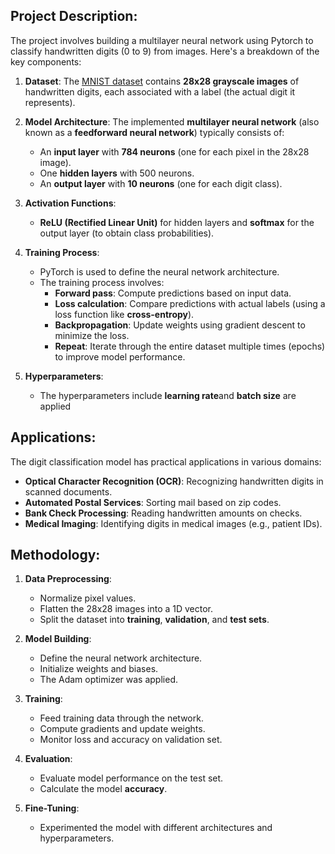 

## Project Description:
The project involves building a multilayer neural network using Pytorch to classify handwritten digits (0 to 9) from images. Here's a breakdown of the key components:

1. **Dataset**: The [MNIST dataset](http://yann.lecun.com/exdb/mnist/) contains **28x28 grayscale images** of handwritten digits, each associated with a label (the actual digit it represents).

2. **Model Architecture**: The implemented **multilayer neural network** (also known as a **feedforward neural network**) typically consists of:
    - An **input layer** with **784 neurons** (one for each pixel in the 28x28 image).
    - One **hidden layers** with 500 neurons.
    - An **output layer** with **10 neurons** (one for each digit class).

3. **Activation Functions**:
    - **ReLU (Rectified Linear Unit)** for hidden layers and **softmax** for the output layer (to obtain class probabilities).

4. **Training Process**:
    - PyTorch is used to define the neural network architecture.
    - The training process involves:
        - **Forward pass**: Compute predictions based on input data.
        - **Loss calculation**: Compare predictions with actual labels (using a loss function like **cross-entropy**).
        - **Backpropagation**: Update weights using gradient descent to minimize the loss.
        - **Repeat**: Iterate through the entire dataset multiple times (epochs) to improve model performance.

5. **Hyperparameters**:
    - The hyperparameters include **learning rate**and **batch size** are applied

## Applications:
The digit classification model has practical applications in various domains:
- **Optical Character Recognition (OCR)**: Recognizing handwritten digits in scanned documents.
- **Automated Postal Services**: Sorting mail based on zip codes.
- **Bank Check Processing**: Reading handwritten amounts on checks.
- **Medical Imaging**: Identifying digits in medical images (e.g., patient IDs).

## Methodology:
1. **Data Preprocessing**:
    - Normalize pixel values.
    - Flatten the 28x28 images into a 1D vector.
    - Split the dataset into **training**, **validation**, and **test sets**.

2. **Model Building**:
    - Define the neural network architecture.
    - Initialize weights and biases.
    - The Adam optimizer was applied.

3. **Training**:
    - Feed training data through the network.
    - Compute gradients and update weights.
    - Monitor loss and accuracy on validation set.

4. **Evaluation**:
    - Evaluate model performance on the test set.
    - Calculate the model **accuracy**.

5. **Fine-Tuning**:
    - Experimented the model with different architectures and hyperparameters.


  